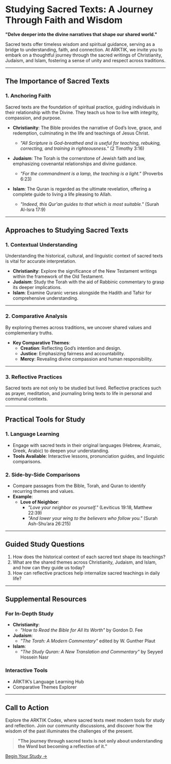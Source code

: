 # Studying Sacred Texts: A Journey Through Faith and Wisdom  

**"Delve deeper into the divine narratives that shape our shared world."**

Sacred texts offer timeless wisdom and spiritual guidance, serving as a bridge to understanding, faith, and connection. At ARKTIK, we invite you to embark on a thoughtful journey through the sacred writings of Christianity, Judaism, and Islam, fostering a sense of unity and respect across traditions.

---

## **The Importance of Sacred Texts**  

### **1. Anchoring Faith**  
Sacred texts are the foundation of spiritual practice, guiding individuals in their relationship with the Divine. They teach us how to live with integrity, compassion, and purpose.

- **Christianity**: The Bible provides the narrative of God’s love, grace, and redemption, culminating in the life and teachings of Jesus Christ.  
  - *"All Scripture is God-breathed and is useful for teaching, rebuking, correcting, and training in righteousness."* (2 Timothy 3:16)  

- **Judaism**: The Torah is the cornerstone of Jewish faith and law, emphasizing covenantal relationships and divine guidance.  
  - *"For the commandment is a lamp, the teaching is a light."* (Proverbs 6:23)  

- **Islam**: The Quran is regarded as the ultimate revelation, offering a complete guide to living a life pleasing to Allah.  
  - *"Indeed, this Qur'an guides to that which is most suitable."* (Surah Al-Isra 17:9)  

---

## **Approaches to Studying Sacred Texts**  

### **1. Contextual Understanding**  
Understanding the historical, cultural, and linguistic context of sacred texts is vital for accurate interpretation.  

- **Christianity**: Explore the significance of the New Testament writings within the framework of the Old Testament.  
- **Judaism**: Study the Torah with the aid of Rabbinic commentary to grasp its deeper implications.  
- **Islam**: Examine Quranic verses alongside the Hadith and Tafsir for comprehensive understanding.  

---

### **2. Comparative Analysis**  
By exploring themes across traditions, we uncover shared values and complementary truths.  

- **Key Comparative Themes**:  
  - **Creation**: Reflecting God’s intention and design.  
  - **Justice**: Emphasizing fairness and accountability.  
  - **Mercy**: Revealing divine compassion and human responsibility.  

---

### **3. Reflective Practices**  
Sacred texts are not only to be studied but lived. Reflective practices such as prayer, meditation, and journaling bring texts to life in personal and communal contexts.  

---

## **Practical Tools for Study**  

### **1. Language Learning**  
- Engage with sacred texts in their original languages (Hebrew, Aramaic, Greek, Arabic) to deepen your understanding.  
- **Tools Available**: Interactive lessons, pronunciation guides, and linguistic comparisons.  

### **2. Side-by-Side Comparisons**  
- Compare passages from the Bible, Torah, and Quran to identify recurring themes and values.  
- **Example**:  
  - **Love of Neighbor**:  
    - *"Love your neighbor as yourself."* (Leviticus 19:18, Matthew 22:39)  
    - *"And lower your wing to the believers who follow you."* (Surah Ash-Shu’ara 26:215)  

---

## **Guided Study Questions**  

1. How does the historical context of each sacred text shape its teachings?  
2. What are the shared themes across Christianity, Judaism, and Islam, and how can they guide us today?  
3. How can reflective practices help internalize sacred teachings in daily life?  

---

## **Supplemental Resources**  

### **For In-Depth Study**  
- **Christianity**:  
  - *"How to Read the Bible for All Its Worth"* by Gordon D. Fee  
- **Judaism**:  
  - *"The Torah: A Modern Commentary"* edited by W. Gunther Plaut  
- **Islam**:  
  - *"The Study Quran: A New Translation and Commentary"* by Seyyed Hossein Nasr  

### **Interactive Tools**  
- ARKTIK’s Language Learning Hub  
- Comparative Themes Explorer  

---

## **Call to Action**  
Explore the ARKTIK Codex, where sacred texts meet modern tools for study and reflection. Join our community discussions, and discover how the wisdom of the past illuminates the challenges of the present.  

> **"The journey through sacred texts is not only about understanding the Word but becoming a reflection of it."**  

[Begin Your Study →](./index.md)
